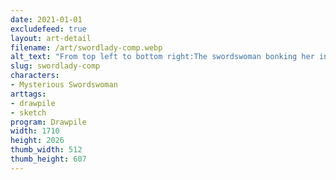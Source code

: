 ```yaml
---
date: 2021-01-01
excludefeed: true
layout: art-detail
filename: /art/swordlady-comp.webp
alt_text: "From top left to bottom right:The swordswoman bonking her instructor over the head.The swordswoman standing strong, pointing her sword to the irght.The swordswoman drinking some liquid, with someone behind her doing the same thing."
slug: swordlady-comp
characters:
- Mysterious Swordswoman
arttags:
- drawpile
- sketch
program: Drawpile
width: 1710
height: 2026
thumb_width: 512
thumb_height: 607
---
```

